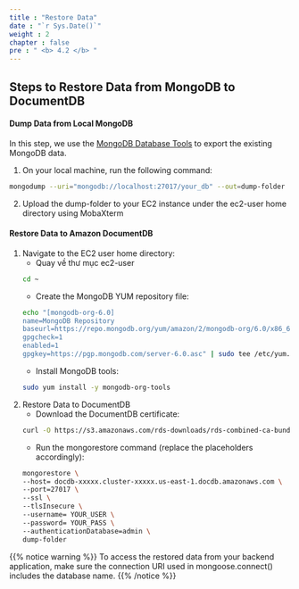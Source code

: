 ```yaml
---
title : "Restore Data"
date : "`r Sys.Date()`"
weight : 2
chapter : false
pre : " <b> 4.2 </b> "
---
```


## Steps to Restore Data from MongoDB to DocumentDB

#### Dump Data from Local MongoDB
In this step, we use the [MongoDB Database Tools](https://www.mongodb.com/try/download/database-tools) to export the existing MongoDB data.
1. On your local machine, run the following command:
```bash
mongodump --uri="mongodb://localhost:27017/your_db" --out=dump-folder
```
2. Upload the dump-folder to your EC2 instance under the ec2-user home directory using MobaXterm

#### Restore Data to Amazon DocumentDB
1. Navigate to the EC2 user home directory:
   - Quay về thư mục ec2-user 
   ```bash
   cd ~
   ```
   - Create the MongoDB YUM repository file:
   ```bash
   echo "[mongodb-org-6.0]  
   name=MongoDB Repository  
   baseurl=https://repo.mongodb.org/yum/amazon/2/mongodb-org/6.0/x86_64/  
   gpgcheck=1  
   enabled=1  
   gpgkey=https://pgp.mongodb.com/server-6.0.asc" | sudo tee /etc/yum.repos.d/mongodb-org-6.0.repo
   ```  
   - Install MongoDB tools:
   ```bash
   sudo yum install -y mongodb-org-tools
   ```
2. Restore Data to DocumentDB
   - Download the DocumentDB certificate:
   ```bash
   curl -O https://s3.amazonaws.com/rds-downloads/rds-combined-ca-bundle.pem
   ```
   - Run the mongorestore command (replace the placeholders accordingly):
   ```bash
   mongorestore \
   --host= docdb-xxxxx.cluster-xxxxx.us-east-1.docdb.amazonaws.com \
   --port=27017 \
   --ssl \
   --tlsInsecure \
   --username= YOUR_USER \
   --password= YOUR_PASS \
   --authenticationDatabase=admin \
   dump-folder
   ```

{{% notice warning %}}
To access the restored data from your backend application, make sure the connection URI used in mongoose.connect() includes the database name.
{{% /notice %}}